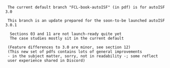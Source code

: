      The current default branch "FCL-book-autoISF" (in pdf) is for autoISF 3.0

     This branch is an update prepared for the soon-to-be launched autoISF 3.0.1

      Sections 03 and 11 are not launch-ready quite yet
      The case studies mostly sit in the current default

     (Feature differences to 3.0 are minor, see section 12)
     (This new set of pdfs contains lots of general improvements
     - in the subject matter, sorry, not in readability -; some reflect 
     user experience shared in Discord)
     
     

 
